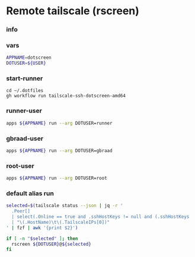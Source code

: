 # Remote tailscale (rscreen)


### info


### vars
```sh
APPNAME=dotscreen
DOTUSER=${USER}
```

### start-runner
```
cd ~/.dotfiles
gh workflow run tailscale-ssh-dotscreen-amd64
```

### runner-user
```sh interactive
apps ${APPNAME} run --arg DOTUSER=runner
```

### gbraad-user
```sh interactive
apps ${APPNAME} run --arg DOTUSER=gbraad
```

### root-user
```sh interactive
apps ${APPNAME} run --arg DOTUSER=root
```

### default alias run
```sh interactive
selected=$(tailscale status --json | jq -r '
  .Peer[] 
  | select(.Online == true and .sshHostKeys != null and (.sshHostKeys | length > 0))
  | "\(.HostName)\t\(.TailscaleIPs[0])"
' | fzf | awk '{print $2}')

if [ -n "$selected" ]; then
  rscreen ${DOTUSER}@${selected}
fi
```

